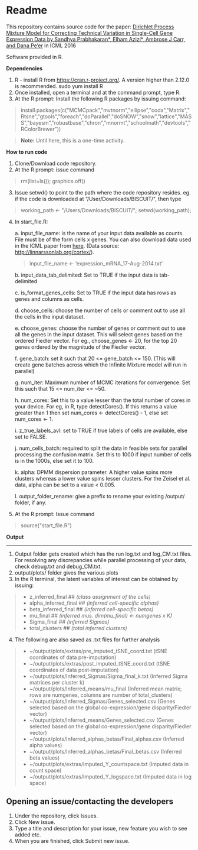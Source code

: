Readme
=======
This repository contains source code for the paper: [Dirichlet Process Mixture Model for Correcting Technical Variation in Single-Cell Gene Expression Data by Sandhya Prabhakaran*, Elham Azizi*, Ambrose J Carr, and Dana Pe’er](http://jmlr.org/proceedings/papers/v48/prabhakaran16.pdf)  in ICML 2016

Software provided in R.

**Dependencies**

1. R - install R from https://cran.r-project.org/. A version higher than 2.12.0 is recommended.
    sudo yum install R
2. Once installed, open a terminal and at the command prompt, type R. 
3. At the R prompt: Install the following R packages by issuing command:

>install.packages(c("MCMCpack","mvtnorm","ellipse","coda","Matrix","Rtsne","gtools","foreach","doParallel","doSNOW","snow","lattice","MASS","bayesm","robustbase","chron","mnormt","schoolmath","devtools","RColorBrewer"))


> **Note:**
Until here, this is a one-time activity. 


**How to run code**


1. Clone/Download code repository.
2. At the R prompt: issue command
>rm(list=ls());
>graphics.off()
3. Issue setwd() to point to the path where the code repository resides. 
eg. if the code is downloaded at “/User/Downloads/BISCUIT/", then type
>working_path <- "/Users/Downloads/BISCUIT/"; 
>setwd(working_path);

4. In start_file.R:

	a. input_file_name: is the name of your input data available as counts. File must be of the form cells x genes. You can also download data used in the ICML paper from [here](https://storage.googleapis.com/linnarsson-lab-www-blobs/blobs/cortex/expression_mRNA_17-Aug-2014.txt).  (Data source: http://linnarssonlab.org/cortex/). 
	>input_file_name <- ‘expression_mRNA_17-Aug-2014.txt’

	b. input_data_tab_delimited: Set to TRUE if the input data is tab-delimited
	
	c. is_format_genes_cells: Set to TRUE if the input data has rows as genes and columns as cells.
	
	d. choose_cells: choose the number of cells or comment out to use all the cells in the input dataset.  
	
   	e. choose_genes: choose the number of genes or comment out to use all the genes in the input dataset.  This will select genes based on the ordered Fiedler vector. For eg., choose_genes <- 20, for the top 20 genes ordered by the magnitude of the Fiedler vector.

	f. gene_batch: set it such that 20 <= gene_batch <= 150. (This will create gene batches across which the Infinite Mixture model will run in parallel)
	
	g. num_iter: Maximum number of MCMC iterations for convergence. Set this such that 15 <= num_iter <= ~50. 

   	h. num_cores: Set this to a value lesser than the total number of cores in your device. For eg, in R, type detectCores(). If this returns a value greater than 1 then set num_cores <- detectCores() - 1, else set num_cores <- 1.
    
    i. z_true_labels_avl: set to TRUE if true labels of cells are available, else set to FALSE.

    j. num_cells_batch: required to split the data in feasible sets for parallel processing the confusion matrix. Set this to 1000 if input number of cells is in the 1000s, else set it to 100. 
	
	k. alpha: DPMM dispersion parameter. A higher value spins more clusters whereas a lower value spins lesser clusters. For the Zeisel et al. data, alpha can be set to a value < 0.005. 

	l. output_folder_rename: give a prefix to rename your existing /output/ folder, if any.

5. At the R prompt: Issue command
> source("start_file.R")

**Output**
______

1. Output folder gets created which has the run log.txt and log_CM.txt files. For resolving any discrepancies while parallel processing of your data, check debug.txt and debug_CM.txt.
2. output/plots/ folder gives the various plots
3. In the R terminal, the latent variables of interest can be obtained by issuing:

>- z_inferred_final               ##  *(class assignment of the cells)*
>- alpha_inferred_final        ##   *(inferred cell-specific alphas)* 
>- beta_inferred_final          ##  *(inferred cell-specific betas)*
>- mu_final                         ##  *(inferred mus. dim(mu_final) <- numgenes x K)*
>- Sigma_final                    ##  *(inferred Sigmas)*
>- total_clusters                ## *(total inferred clusters)*

4. The following are also saved as .txt files for further analysis

>- ~/output/plots/extras/pre_imputed_tSNE_coord.txt  (tSNE coordinates of data pre-imputation)
>- ~/output/plots/extras/post_imputed_tSNE_coord.txt (tSNE coordinates of data post-imputation)
>- ~/output/plots/Inferred_Sigmas/Sigma_final_k.txt (Inferred Sigma matrices per cluster k)
>- ~/output/plots/Inferred_means/mu_final (Inferred mean matrix; rows are numgenes, columns are number of total_clusters)
>- ~/output/plots/Inferred_Sigmas/Genes_selected.csv (Genes selected based on the global co-expression/gene disparity/Fiedler vector)
>- ~/output/plots/Inferred_means/Genes_selected.csv (Genes selected based on the global co-expression/gene disparity/Fiedler vector)
>- ~/output/plots/Inferred_alphas_betas/Final_alphas.csv (Inferred alpha values)
>- ~/output/plots/Inferred_alphas_betas/Final_betas.csv (Inferred beta values)
>- ~/output/plots/extras/Imputed_Y_countspace.txt (Imputed data in count space)
>- ~/output/plots/extras/Imputed_Y_logspace.txt (Imputed data in log space)

**Opening an issue/contacting the developers**
---------------------
1. Under the repository, click Issues.
2. Click New issue.
3. Type a title and description for your issue, new feature you wish to see added etc.
4. When you are finished, click Submit new issue.


